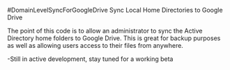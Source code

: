 #DomainLevelSyncForGoogleDrive
Sync Local Home Directories to Google Drive

The point of this code is to allow an administrator to sync the Active Directory home folders to Google Drive.
This is great for backup purposes as well as allowing users access to their files from anywhere.

-Still in active development, stay tuned for a working beta
